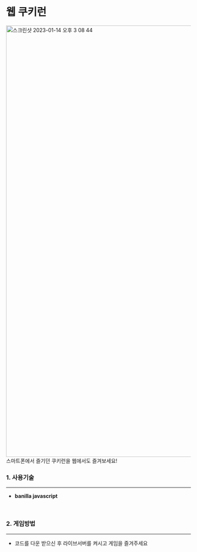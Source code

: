 # 웹 쿠키런

<img width="1178" alt="스크린샷 2023-01-14 오후 3 08 44" src="https://user-images.githubusercontent.com/107898063/212458533-d26c4952-6dc3-44be-ae00-85c73984501d.png">
스마트폰에서 즐기던 쿠키런을 웹에서도 즐겨보세요!
<br/>

### 1. 사용기술
-----------------------
- **banilla javascript**
<br/>

### 2. 게임방법
----------------------
- 코드를 다운 받으신 후 라이브서버를 켜시고 게임을 즐겨주세요
